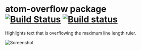 # atom-overflow package [![Build Status](https://travis-ci.org/danielchatfield/atom-overflow.svg?branch=master)](https://travis-ci.org/danielchatfield/atom-overflow) [![Build status](https://ci.appveyor.com/api/projects/status/aqup1dq1xvcol73s?svg=true)](https://ci.appveyor.com/project/danielchatfield/atom-overflow)


Highlights text that is overflowing the maximum line length ruler.


![Screenshot](http://files.danielchatfield.com/18M9h+)
